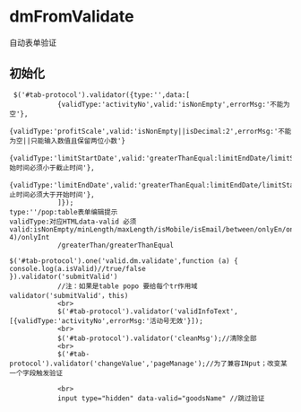 # dmFromValidate
自动表单验证
## 初始化
     $('#tab-protocol').validator({type:'',data:[
                {validType:'activityNo',valid:'isNonEmpty',errorMsg:'不能为空'},
                {validType:'profitScale',valid:'isNonEmpty||isDecimal:2',errorMsg:'不能为空||只能输入数值且保留两位小数'}
                {validType:'limitStartDate',valid:'greaterThanEqual:limitEndDate/limitStartDate',errorMsg:'开始时间必须小于截止时间'},
                {validType:'limitEndDate',valid:'greaterThanEqual:limitEndDate/limitStartDate',errorMsg:'截止时间必须大于开始时间'},
                ]});
    type:''/pop:table表单编辑提示
    validType:对应HTMLdata-valid 必须
    valid:isNonEmpty/minLength/maxLength/isMobile/isEmail/between/onlyEn/onlyZh/onlyNum/isDecimal(1-4)/onlyInt
                /greaterThan/greaterThanEqual
                
    $('#tab-protocol').one('valid.dm.validate',function (a) {
    console.log(a.isValid)//true/false
    }).validator('submitValid')
                //注：如果是table popo 要给每个tr作用域validator('submitValid'，this)
                <br>
                $('#tab-protocol').validator('validInfoText', [{validType:'activityNo',errorMsg:'活动号无效'}]);
                <br>
                $('#tab-protocol').validator('cleanMsg');//清除全部
                <br>
                $('#tab-protocol').validator('changeValue','pageManage');//为了兼容INput；改变某一个字段触发验证

                <br>
                input type="hidden" data-valid="goodsName" //跳过验证
